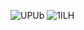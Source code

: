 ![UPUb](https://github.com/jared6600cc/jared6600cc/assets/135299193/09ca27dd-b5c0-449c-b743-c02d76ee4500)
![1ILH](https://github.com/jared6600cc/jared6600cc/assets/135299193/25f72101-280e-4f14-ad6b-518c28124736)
